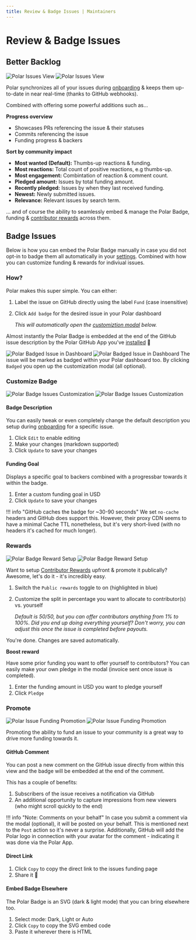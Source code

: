 ```yaml
---
title: Review & Badge Issues | Maintainers
---
```


# Review & Badge Issues

## Better Backlog
![Polar Issues View](../../../../assets/maintainers/issue-funding/polar-issues-badge-light.jpg#only-light)
![Polar Issues View](../../../../assets/maintainers/issue-funding/polar-issues-badge-dark.jpg#only-dark)

Polar synchronizes all of your issues during
[onboarding](/maintainers/issue-funding/getting-started/app-installation) & keeps them up-to-date
in near real-time (thanks to GitHub webhooks).

Combined with offering some powerful additions such as...

**Progress overview**

- Showcases PRs referencing the issue & their statuses
- Commits referencing the issue
- Funding progress & backers


**Sort by community impact**

- **Most wanted (Default):** Thumbs-up reactions & funding.
- **Most reactions:** Total count of positive reactions, e.g thumbs-up.
- **Most engagement:** Combintation of reaction & comment count.
- **Pledged amount:** Issues by total funding amount.
- **Recently pledged:** Issues by when they last received funding.
- **Newest:** Newly submitted issues.
- **Relevance:** Relevant issues by search term.

... and of course the ability to seamlessly embed & manage the Polar Badge,
funding & [contributor rewards](/maintainers/issue-funding/reward-contributors) across them.


## Badge Issues

Below is how you can embed the Polar Badge manually in case you did not opt-in to
badge them all automatically in your [settings](/maintainers/issue-funding/getting-started/badge-settings/#embed-settings). Combined with how you can customize funding & rewards for indiviual issues.

### How?

Polar makes this super simple. You can either:

1. Label the issue on GitHub directly using the label `Fund` (case insensitive)
2. Click `Add badge` for the desired issue in your Polar dashboard

    *This will automatically open the [customiztion modal](#customize-badge) below.*

Almost instantly the Polar Badge is embedded at the end of
the GitHub issue description by the Polar GitHub App you've
[installed](/maintainers/issue-funding/getting-started/app-installation) 🎉

![Polar Badged Issue in Dashboard](../../../../assets/maintainers/issue-funding/polar-issue-badged-light.jpg#only-light)
![Polar Badged Issue in Dashboard](../../../../assets/maintainers/issue-funding/polar-issue-badged-dark.jpg#only-dark)
The issue will be marked as badged within your Polar dashboard too. By clicking `Badged` you open up the customization modal (all optional).

### Customize Badge
![Polar Badge Issues Customization](../../../../assets/maintainers/issue-funding/polar-issue-badge-custom-light.jpg#only-light)
![Polar Badge Issues Customization](../../../../assets/maintainers/issue-funding/polar-issue-badge-custom-dark.jpg#only-dark)

#### Badge Description

You can easily tweak or even completely change the default description you setup
during
[onboarding](/maintainers/issue-funding/getting-started/badge-settings#markdown-description)
for a specific issue.

1. Click `Edit` to enable editing
2. Make your changes (markdown supported)
3. Click `Update` to save your changes

#### Funding Goal

Displays a specific goal to backers combined with a progressbar towards it
within the badge.

1. Enter a custom funding goal in USD
2. Click `Update` to save your changes

!!! info "GitHub caches the badge for ~30-90 seconds"
    We set `no-cache` headers and GitHub does support this. However, their proxy CDN
    seems to have a minimal Cache TTL nonetheless, but it's very short-lived
    (with no headers it's cached for much longer).


### Rewards

![Polar Badge Reward Setup](../../../../assets/maintainers/issue-funding/polar-issue-rewards-light.jpg#only-light)
![Polar Badge Reward Setup](../../../../assets/maintainers/issue-funding/polar-issue-rewards-dark.jpg#only-dark)

Want to setup [Contributor
Rewards](/mjintainers/issue-funding/reward-contributors) upfront & promote it
publically? Awesome, let's do it - it's incredibly easy.

1. Switch the `Public rewards` toggle to on (highlighted in blue)
2. Customize the split in percentage you want to allocate to contributor(s) vs.
   yourself

    *Default is 50/50, but you can offer contributors anything from 1% to 100%.
    Did you end up doing everything yourself? Don't worry, you can adjust this
    once the issue is completed before payouts.*

You're done. Changes are saved automatically.

**Boost reward**

Have some prior funding you want to offer yourself to contributors? You can
easily make your own pledge in the modal (invoice sent once issue is completed).

1. Enter the funding amount in USD you want to pledge yourself
2. Click `Pledge`

### Promote

![Polar Issue Funding Promotion](../../../../assets/maintainers/issue-funding/polar-issue-promote-light.jpg#only-light)
![Polar Issue Funding Promotion](../../../../assets/maintainers/issue-funding/polar-issue-promote-dark.jpg#only-dark)

Promoting the ability to fund an issue to your community is a great way to drive
more funding towards it.

#### GitHub Comment

You can post a new comment on the GitHub issue directly from within this view
and the badge will be embedded at the end of the comment.

This has a couple of benefits:

1. Subscribers of the issue receives a notification via GitHub
2. An additional opportunity to capture impressions from new viewers (who might
   scroll quickly to the end)

!!! info "Note: Comments on your behalf"
    In case you submit a comment via the modal (optional), it will be posted on
    your behalf. This is mentioned next to the `Post` action so it's never a
    surprise. Additionally, GitHub will add the Polar logo in connection with
    your avatar for the comment - indicating it was done via the Polar App.

#### Direct Link

1. Click `Copy` to copy the direct link to the issues funding page
2. Share it 🙂


#### Embed Badge Elsewhere

The Polar Badge is an SVG (dark & light mode) that you can bring elsewhere too.

1. Select mode: Dark, Light or Auto
2. Click `Copy` to copy the SVG embed code
3. Paste it wherever there is HTML
